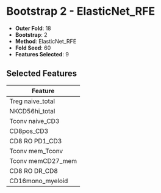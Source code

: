# Bootstrap 2 - ElasticNet_RFE

- **Outer Fold**: 18
- **Bootstrap**: 2
- **Method**: ElasticNet_RFE
- **Fold Seed**: 60
- **Features Selected**: 9

## Selected Features

| Feature |
|---------|
| Treg naive_total |
| NKCD56hi_total |
| Tconv naive_CD3 |
| CD8pos_CD3 |
| CD8 RO PD1_CD3 |
| Tconv mem_Tconv |
| Tconv memCD27_mem |
| CD8 RO DR_CD8 |
| CD16mono_myeloid |
